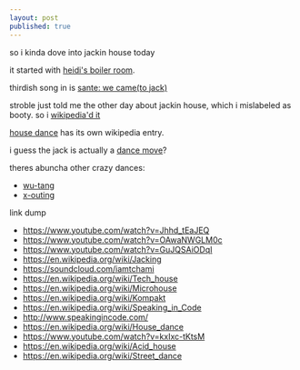 ```yaml
---
layout: post
published: true
---
```



so i kinda dove into jackin house today

it started with [heidi's boiler room](https://www.youtube.com/watch?v=iUCtuXvk_Vc).

thirdish song in is [sante: we came(to jack)](https://soundcloud.com/sante/sante-we-came-to-jack-original-mixvivamusic)

stroble just told me the other day about jackin house, which i mislabeled as booty. so i [wikipedia'd it](https://en.wikipedia.org/wiki/Jacking)

[house dance](https://en.wikipedia.org/wiki/House_dance) has its own wikipedia entry.

i guess the jack is actually a [dance move](https://www.youtube.com/watch?v=uaftuBfkGj8)?



theres abuncha other crazy dances:

- [wu-tang](https://www.youtube.com/watch?v=tzQ5hSpP7Uw)
- [x-outing](https://www.youtube.com/watch?v=nB7D_OWAL3U)

link dump

- <https://www.youtube.com/watch?v=Jhhd_tEaJEQ>
- <https://www.youtube.com/watch?v=OAwaNWGLM0c>
- <https://www.youtube.com/watch?v=GuJQSAiODqI>
- <https://en.wikipedia.org/wiki/Jacking>
- <https://soundcloud.com/iamtchami>
- <https://en.wikipedia.org/wiki/Tech_house>
- <https://en.wikipedia.org/wiki/Microhouse>
- <https://en.wikipedia.org/wiki/Kompakt>
- <https://en.wikipedia.org/wiki/Speaking_in_Code>
- <http://www.speakingincode.com/>
- <https://en.wikipedia.org/wiki/House_dance>
- <https://www.youtube.com/watch?v=kxIxc-tKtsM>
- <https://en.wikipedia.org/wiki/Acid_house>
- <https://en.wikipedia.org/wiki/Street_dance>
